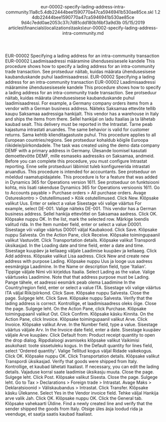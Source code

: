 <?xml version="1.0" encoding="UTF-8"?>
<xliff xmlns:logoport="urn:logoport:xliffeditor:xliff-extras:1.0" xmlns:tilt="urn:logoport:xliffeditor:tilt-non-translatables:1.0" xmlns:xsi="http://www.w3.org/2001/XMLSchema-instance" xmlns="urn:oasis:names:tc:xliff:document:1.2" xmlns:xliffext="urn:microsoft:content:schema:xliffextensions" version="1.2" xsi:schemaLocation="urn:oasis:names:tc:xliff:document:1.2 xliff-core-1.2-transitional.xsd">
  <file datatype="xml" source-language="en-US" original="eur-00002-specify-lading-address-intra-community.md" target-language="et-EE">
    <header>
      <tool tool-company="Microsoft" tool-version="1.0-7889195" tool-name="mdxliff" tool-id="mdxliff"/>
      <xliffext:skl_file_name>eur-00002-specify-lading-address-intra-community.11a8c5.4db22444bee1590770a47ca5946941b530ae85ce.skl</xliffext:skl_file_name>
      <xliffext:version>1.2</xliffext:version>
      <xliffext:ms.openlocfilehash>4db22444bee1590770a47ca5946941b530ae85ce</xliffext:ms.openlocfilehash>
      <xliffext:ms.sourcegitcommit>9d4c7edd0ae2053c37c7d81cdd180b16bf3a9d3b</xliffext:ms.sourcegitcommit>
      <xliffext:ms.lasthandoff>05/15/2019</xliffext:ms.lasthandoff>
      <xliffext:ms.openlocfilepath>articles\financials\localizations\tasks\eur-00002-specify-lading-address-intra-community.md</xliffext:ms.openlocfilepath>
    </header>
    <body>
      <group extype="content" id="content">
        <trans-unit xml:space="preserve" translate="yes" id="101" restype="x-metadata">
          <source>EUR-00002 Specifying a lading address for an intra-community transaction</source>
        <target logoport:matchpercent="101" state="translated" state-qualifier="leveraged-tm">EUR-00002 Laadimisaadressi määramine ühendusesisesele kandele</target></trans-unit>
        <trans-unit xml:space="preserve" translate="yes" id="102" restype="x-metadata">
          <source>This procedure shows how to specify a lading address for an intra-community trade transaction.</source>
        <target logoport:matchpercent="101" state="translated" state-qualifier="leveraged-tm">See protseduur näitab, kuidas määrata ühendusesisese kaubanduskande puhul laadimisaadressi.</target></trans-unit>
        <trans-unit xml:space="preserve" translate="yes" id="103">
          <source>EUR-00002 Specifying a lading address for an intra-community transaction</source>
        <target logoport:matchpercent="101" state="translated" state-qualifier="leveraged-tm">EUR-00002 Laadimisaadressi määramine ühendusesisesele kandele</target></trans-unit>
        <trans-unit xml:space="preserve" translate="yes" id="104">
          <source>This procedure shows how to specify a lading address for an intra-community trade transaction.</source>
        <target logoport:matchpercent="101" state="translated" state-qualifier="leveraged-tm">See protseduur näitab, kuidas määrata ühendusesisese kaubanduskande puhul laadimisaadressi.</target></trans-unit>
        <trans-unit xml:space="preserve" translate="yes" id="105">
          <source>For example, a Germany company orders items from a vendor with a German business address.</source>
        <target logoport:matchpercent="101" state="translated" state-qualifier="leveraged-tm">Näiteks Saksamaa ettevõte tellib kaupu Saksamaa aadressiga hankijalt.</target></trans-unit>
        <trans-unit xml:space="preserve" translate="yes" id="106">
          <source>This vendor has a warehouse in Italy and ships the items from there.</source>
        <target logoport:matchpercent="101" state="translated" state-qualifier="leveraged-tm">Sellel hankijal on ladu Itaalias ja ta lähetab kaubad sealt.</target></trans-unit>
        <trans-unit xml:space="preserve" translate="yes" id="107">
          <source>This delivery must be reported in the Intrastat.</source>
        <target logoport:matchpercent="101" state="translated" state-qualifier="leveraged-tm">Tarne peab kajastuma intrastati aruandes.</target></trans-unit>
        <trans-unit xml:space="preserve" translate="yes" id="108">
          <source>The same behavior is valid for customer returns.</source>
        <target logoport:matchpercent="101" state="translated" state-qualifier="leveraged-tm">Sama kehtib klienditagastuste puhul.</target></trans-unit>
        <trans-unit xml:space="preserve" translate="yes" id="109">
          <source>This procedure applies to all European countries/regions.</source>
        <target logoport:matchpercent="101" state="translated" state-qualifier="leveraged-tm">See protseduur kohaldub kõigile Euroopa riikidele/piirkondadele.</target></trans-unit>
        <trans-unit xml:space="preserve" translate="yes" id="110">
          <source>The task was created using the demo data company DEMF with a primary address in Germany.</source>
        <target logoport:matchpercent="101" state="translated" state-qualifier="leveraged-tm">Ülesande loomisel kasutati demoettevõtte DEMF, mille esmaseks aadressiks on Saksamaa, andmeid.</target></trans-unit>
        <trans-unit xml:space="preserve" translate="yes" id="111">
          <source>Before you can complete this procedure, you must configure Intrastat reporting.</source>
        <target logoport:matchpercent="101" state="translated" state-qualifier="leveraged-tm">Enne selle protseduuri läbimist tuleb konfigureerida intrastati aruandlus.</target></trans-unit>
        <trans-unit xml:space="preserve" translate="yes" id="112">
          <source>This procedure is intended for accountants.</source>
        <target logoport:matchpercent="101" state="translated" state-qualifier="leveraged-tm">See protseduur on mõeldud raamatupidajatele.</target></trans-unit>
        <trans-unit xml:space="preserve" translate="yes" id="113">
          <source>This procedure is for a feature that was added in Dynamics 365 for Operations version 1611.</source>
        <target logoport:matchpercent="101" state="translated" state-qualifier="leveraged-tm">See protseduur on funktsiooni kohta, mis lisati rakenduse Dynamics 365 for Operations versioonis 1611.</target></trans-unit>
        <trans-unit xml:space="preserve" translate="yes" id="114">
          <source>Go to Accounts payable &gt; Purchase orders &gt; All purchase orders.</source>
        <target logoport:matchpercent="101" state="translated" state-qualifier="leveraged-tm">Avage Ostureskontro &gt; Ostutellimused &gt; Kõik ostutellimused.</target></trans-unit>
        <trans-unit xml:space="preserve" translate="yes" id="115">
          <source>Click New.</source>
        <target logoport:matchpercent="101" state="translated" state-qualifier="leveraged-tm">Klõpsake valikut Uus.</target></trans-unit>
        <trans-unit xml:space="preserve" translate="yes" id="116">
          <source>Enter or select a value</source>
        <target logoport:matchpercent="101" state="translated" state-qualifier="leveraged-tm">Sisestage või valige väärtus</target></trans-unit>
        <trans-unit xml:space="preserve" translate="yes" id="117">
          <source>For example, select DE-001.</source>
        <target logoport:matchpercent="101" state="translated" state-qualifier="leveraged-tm">Valige näiteks DE-001.</target></trans-unit>
        <trans-unit xml:space="preserve" translate="yes" id="118">
          <source>This vendor has a German business address.</source>
        <target logoport:matchpercent="101" state="translated" state-qualifier="leveraged-tm">Sellel hankija ettevõttel on Saksamaa aadress.</target></trans-unit>
        <trans-unit xml:space="preserve" translate="yes" id="119">
          <source>Click OK.</source>
        <target logoport:matchpercent="101" state="translated" state-qualifier="leveraged-tm">Klõpsake nuppu OK.</target></trans-unit>
        <trans-unit xml:space="preserve" translate="yes" id="120">
          <source>In the list, mark the selected row.</source>
        <target logoport:matchpercent="101" state="translated" state-qualifier="leveraged-tm">Märkige loendis valitud rida.</target></trans-unit>
        <trans-unit xml:space="preserve" translate="yes" id="121">
          <source>In the Item number field, enter or select a value D0001.</source>
        <target logoport:matchpercent="101" state="translated" state-qualifier="leveraged-tm">Sisestage või valige väärtus D0001 väljal Kaubakood.</target></trans-unit>
        <trans-unit xml:space="preserve" translate="yes" id="122">
          <source>Click Save.</source>
        <target logoport:matchpercent="101" state="translated" state-qualifier="leveraged-tm">Klõpsake nuppu Salvesta.</target></trans-unit>
        <trans-unit xml:space="preserve" translate="yes" id="123">
          <source>On the Action Pane, click Receive.</source>
        <target logoport:matchpercent="101" state="translated" state-qualifier="leveraged-tm">Klõpsake toimingupaanil valikut Vastuvõtt.</target></trans-unit>
        <trans-unit xml:space="preserve" translate="yes" id="124">
          <source>Click Transportation details.</source>
        <target logoport:matchpercent="101" state="translated" state-qualifier="leveraged-tm">Klõpsake valikut Transpordi üksikasjad.</target></trans-unit>
        <trans-unit xml:space="preserve" translate="yes" id="125">
          <source>In the Loading date and time field, enter a date and time.</source>
        <target logoport:matchpercent="101" state="translated" state-qualifier="leveraged-tm">Sisestage kuupäev ja kellaaeg väljale Laadimise kuupäev ja kellaaeg.</target></trans-unit>
        <trans-unit xml:space="preserve" translate="yes" id="126">
          <source>Click Add address.</source>
        <target logoport:matchpercent="101" state="translated" state-qualifier="leveraged-tm">Klõpsake valikut Lisa aadress.</target></trans-unit>
        <trans-unit xml:space="preserve" translate="yes" id="127">
          <source>Click New and create new address with purpose Lading.</source>
        <target logoport:matchpercent="101" state="translated" state-qualifier="leveraged-tm">Klõpsake nuppu Uus ja looge uus aadress eesmärgiga Laadimine.</target></trans-unit>
        <trans-unit xml:space="preserve" translate="yes" id="128">
          <source>In the Name or description field, type 'Italian'.</source>
        <target logoport:matchpercent="101" state="translated" state-qualifier="leveraged-tm">Tippige väljale Nimi või kirjeldus Itaalia.</target></trans-unit>
        <trans-unit xml:space="preserve" translate="yes" id="129">
          <source>Select Lading as the value.</source>
        <target logoport:matchpercent="101" state="translated" state-qualifier="leveraged-tm">Valige väärtuseks Laadimine.</target></trans-unit>
        <trans-unit xml:space="preserve" translate="yes" id="130">
          <source>Note that that address purpose must be Lading.</source>
        <target logoport:matchpercent="101" state="translated" state-qualifier="leveraged-tm">Pange tähele, et aadressi eesmärk peab olema Laadimine</target></trans-unit>
        <trans-unit xml:space="preserve" translate="yes" id="131">
          <source>In the Country/region field, enter or select a value ITA.</source>
        <target logoport:matchpercent="101" state="translated" state-qualifier="leveraged-tm">Sisestage või valige väärtus ITA väljal Riik/piirkond.</target></trans-unit>
        <trans-unit xml:space="preserve" translate="yes" id="132">
          <source>Click Save.</source>
        <target logoport:matchpercent="101" state="translated" state-qualifier="leveraged-tm">Klõpsake nuppu Salvesta.</target></trans-unit>
        <trans-unit xml:space="preserve" translate="yes" id="133">
          <source>Close the page.</source>
        <target logoport:matchpercent="101" state="translated" state-qualifier="leveraged-tm">Sulgege leht.</target></trans-unit>
        <trans-unit xml:space="preserve" translate="yes" id="134">
          <source>Click Save.</source>
        <target logoport:matchpercent="101" state="translated" state-qualifier="leveraged-tm">Klõpsake nuppu Salvesta.</target></trans-unit>
        <trans-unit xml:space="preserve" translate="yes" id="135">
          <source>Verify that the lading address is correct.</source>
        <target logoport:matchpercent="101" state="translated" state-qualifier="leveraged-tm">Kontrollige, et laadimisaadress oleks õige.</target></trans-unit>
        <trans-unit xml:space="preserve" translate="yes" id="136">
          <source>Close the page.</source>
        <target logoport:matchpercent="101" state="translated" state-qualifier="leveraged-tm">Sulgege leht.</target></trans-unit>
        <trans-unit xml:space="preserve" translate="yes" id="137">
          <source>On the Action Pane, click Purchase.</source>
        <target logoport:matchpercent="101" state="translated" state-qualifier="leveraged-tm">Klõpsake toimingupaanil valikut Ost.</target></trans-unit>
        <trans-unit xml:space="preserve" translate="yes" id="138">
          <source>Click Confirm.</source>
        <target logoport:matchpercent="101" state="translated" state-qualifier="leveraged-tm">Klõpsake käsku Kinnita.</target></trans-unit>
        <trans-unit xml:space="preserve" translate="yes" id="139">
          <source>On the Action Pane, click Invoice.</source>
        <target logoport:matchpercent="101" state="translated" state-qualifier="leveraged-tm">Klõpsake toimingupaanil valikut Arve.</target></trans-unit>
        <trans-unit xml:space="preserve" translate="yes" id="140">
          <source>Click Invoice.</source>
        <target logoport:matchpercent="101" state="translated" state-qualifier="leveraged-tm">Klõpsake valikut Arve.</target></trans-unit>
        <trans-unit xml:space="preserve" translate="yes" id="141">
          <source>In the Number field, type a value.</source>
        <target logoport:matchpercent="101" state="translated" state-qualifier="leveraged-tm">Sisestage väärtus väljale Arv.</target></trans-unit>
        <trans-unit xml:space="preserve" translate="yes" id="142">
          <source>In the Invoice date field, enter a date.</source>
        <target logoport:matchpercent="101" state="translated" state-qualifier="leveraged-tm">Sisestage kuupäev väljale Arve kuupäev.</target></trans-unit>
        <trans-unit xml:space="preserve" translate="yes" id="143">
          <source>Click Default from: Product receipt quantity to open the drop dialog.</source>
        <target logoport:matchpercent="101" state="translated" state-qualifier="leveraged-tm">Rippdialoogi avamiseks klõpsake valikut Vaikimisi asukohast: toote sissetuleku kogus.</target></trans-unit>
        <trans-unit xml:space="preserve" translate="yes" id="144">
          <source>In the Default quantity for lines field, select 'Ordered quantity'.</source>
        <target logoport:matchpercent="101" state="translated" state-qualifier="leveraged-tm">Valige Tellitud kogus väljal Ridade vaikekogus.</target></trans-unit>
        <trans-unit xml:space="preserve" translate="yes" id="145">
          <source>Click OK.</source>
        <target logoport:matchpercent="101" state="translated" state-qualifier="leveraged-tm">Klõpsake nuppu OK.</target></trans-unit>
        <trans-unit xml:space="preserve" translate="yes" id="146">
          <source>Click Transportation details.</source>
        <target logoport:matchpercent="101" state="translated" state-qualifier="leveraged-tm">Klõpsake valikut Transpordi üksikasjad.</target></trans-unit>
        <trans-unit xml:space="preserve" translate="yes" id="147">
          <source>Verify that goods were shipped from Italy.</source>
        <target logoport:matchpercent="101" state="translated" state-qualifier="leveraged-tm">Kontrollige, et kaubad lähetati Itaaliast.</target></trans-unit>
        <trans-unit xml:space="preserve" translate="yes" id="148">
          <source>If necessary, you can edit the lading details.</source>
        <target logoport:matchpercent="101" state="translated" state-qualifier="leveraged-tm">Vajaduse korral saate laadimise üksikasju muuta.</target></trans-unit>
        <trans-unit xml:space="preserve" translate="yes" id="149">
          <source>Close the page.</source>
        <target logoport:matchpercent="101" state="translated" state-qualifier="leveraged-tm">Sulgege leht.</target></trans-unit>
        <trans-unit xml:space="preserve" translate="yes" id="150">
          <source>Click Post.</source>
        <target logoport:matchpercent="101" state="translated" state-qualifier="leveraged-tm">Klõpsake valikut Sisesta.</target></trans-unit>
        <trans-unit xml:space="preserve" translate="yes" id="151">
          <source>Close the page.</source>
        <target logoport:matchpercent="101" state="translated" state-qualifier="leveraged-tm">Sulgege leht.</target></trans-unit>
        <trans-unit xml:space="preserve" translate="yes" id="152">
          <source>Go to Tax &gt; Declarations &gt; Foreign trade &gt; Intrastat.</source>
        <target logoport:matchpercent="101" state="translated" state-qualifier="leveraged-tm">Avage Maks &gt; Deklaratsioonid &gt; Väliskaubandus &gt; Intrastat.</target></trans-unit>
        <trans-unit xml:space="preserve" translate="yes" id="153">
          <source>Click Transfer.</source>
        <target logoport:matchpercent="101" state="translated" state-qualifier="leveraged-tm">Klõpsake käsku Ülekanne.</target></trans-unit>
        <trans-unit xml:space="preserve" translate="yes" id="154">
          <source>Select Yes in the Vendor invoice field.</source>
        <target logoport:matchpercent="101" state="translated" state-qualifier="leveraged-tm">Tehke väljal Hankija arve valik Jah.</target></trans-unit>
        <trans-unit xml:space="preserve" translate="yes" id="155">
          <source>Click OK.</source>
        <target logoport:matchpercent="101" state="translated" state-qualifier="leveraged-tm">Klõpsake nuppu OK.</target></trans-unit>
        <trans-unit xml:space="preserve" translate="yes" id="156">
          <source>Click the General tab.</source>
        <target logoport:matchpercent="101" state="translated" state-qualifier="leveraged-tm">Klõpsake vahekaarti Üldine.</target></trans-unit>
        <trans-unit xml:space="preserve" translate="yes" id="157">
          <source>Find a newly created line and verify that the sender shipped the goods from Italy.</source>
        <target logoport:matchpercent="101" state="translated" state-qualifier="leveraged-tm">Otsige üles äsja loodud rida ja veenduge, et saatja saatis kaubad Itaaliast.</target></trans-unit>
      </group>
    </body>
  </file>
</xliff>